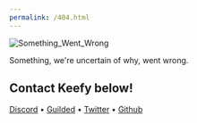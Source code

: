 ```yaml
---
permalink: /404.html
---
```


![Something_Went_Wrong](https://lh3.googleusercontent.com/dGI8g2UEQYaUjia1_PXLWJXE4xM8nUDsgDP2j_1uevEiMge37GQ9dmQCkCewhCpvBAYw_f7LYSsI3dgfoynFc7Sj6okvBElj7xrhiKgSVwAS47QnZXKbAWRdSpY2JNrAdqV57xiv=w2400)

Something, we're uncertain of why, went wrong.



Contact Keefy below!
---
[Discord](https://dsc.gg/Keefy) • [Guilded](https://guilded.gg/u/Keith) • [Twitter](https://twitter.com/drkeefy) • [Github](https://github.com/KeithKhaotic) 
